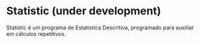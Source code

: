 # Statistic (under development)

Statistic é um programa de Estatistica Descritiva,  programado para auxiliar em cálculos repetitivos.
